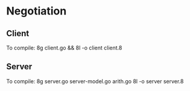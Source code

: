 # Negotiation

## Client

To compile:
    8g client.go && 8l -o client client.8

## Server

To compile:
   8g server.go server-model.go arith.go
   8l -o server server.8

